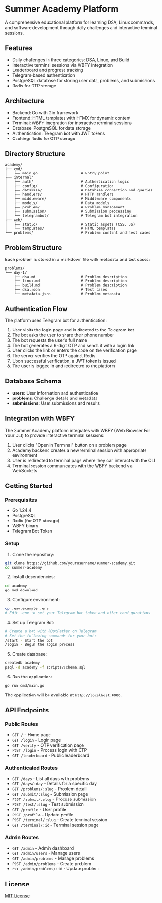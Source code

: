 # Summer Academy Platform

A comprehensive educational platform for learning DSA, Linux commands, and software development through daily challenges and interactive terminal sessions.

## Features

- Daily challenges in three categories: DSA, Linux, and Build
- Interactive terminal sessions via WBFY integration
- Leaderboard and progress tracking
- Telegram-based authentication
- PostgreSQL database for storing user data, problems, and submissions
- Redis for OTP storage

## Architecture

- Backend: Go with Gin framework
- Frontend: HTML templates with HTMX for dynamic content
- Terminal: WBFY integration for interactive terminal sessions
- Database: PostgreSQL for data storage
- Authentication: Telegram bot with JWT tokens
- Caching: Redis for OTP storage

## Directory Structure

```
academy/
├── cmd/
│   └── main.go                    # Entry point
├── internal/
│   ├── auth/                      # Authentication logic
│   ├── config/                    # Configuration
│   ├── database/                  # Database connection and queries
│   ├── handlers/                  # HTTP handlers
│   ├── middleware/                # Middleware components
│   ├── models/                    # Data models
│   ├── problem/                   # Problem management
│   ├── submission/                # Submission processing
│   └── telegrambot/               # Telegram bot integration
├── web/
│   ├── static/                    # Static assets (CSS, JS)
│   └── templates/                 # HTML templates
└── problems/                      # Problem content and test cases
```

## Problem Structure

Each problem is stored in a markdown file with metadata and test cases:

```
problems/
└── day-1/
    ├── dsa.md                     # Problem description
    ├── linux.md                   # Problem description
    ├── build.md                   # Problem description
    ├── dsa.json                   # Test cases
    └── metadata.json              # Problem metadata
```

## Authentication Flow

The platform uses Telegram bot for authentication:

1. User visits the login page and is directed to the Telegram bot
2. The bot asks the user to share their phone number
3. The bot requests the user's full name
4. The bot generates a 6-digit OTP and sends it with a login link
5. User clicks the link or enters the code on the verification page
6. The server verifies the OTP against Redis
7. Upon successful verification, a JWT token is issued
8. The user is logged in and redirected to the platform

## Database Schema

- **users**: User information and authentication
- **problems**: Challenge details and metadata
- **submissions**: User submissions and results

## Integration with WBFY

The Summer Academy platform integrates with WBFY (Web Browser For Your CLI) to provide interactive terminal sessions:

1. User clicks "Open in Terminal" button on a problem page
2. Academy backend creates a new terminal session with appropriate environment
3. User is redirected to terminal page where they can interact with the CLI
4. Terminal session communicates with the WBFY backend via WebSockets

## Getting Started

### Prerequisites

- Go 1.24.4
- PostgreSQL
- Redis (for OTP storage)
- WBFY binary
- Telegram Bot Token

### Setup

1. Clone the repository:
```bash
git clone https://github.com/yourusername/summer-academy.git
cd summer-academy
```

2. Install dependencies:
```bash
cd academy
go mod download
```

3. Configure environment:
```bash
cp .env.example .env
# Edit .env to set your Telegram bot token and other configurations
```

4. Set up Telegram Bot:
```bash
# Create a bot with @BotFather on Telegram
# Set the following commands for your bot:
/start - Start the bot
/login - Begin the login process
```

5. Create database:
```bash
createdb academy
psql -d academy -f scripts/schema.sql
```

6. Run the application:
```bash
go run cmd/main.go
```

The application will be available at `http://localhost:8080`.

## API Endpoints

### Public Routes
- `GET /` - Home page
- `GET /login` - Login page
- `GET /verify` - OTP verification page
- `POST /login` - Process login with OTP
- `GET /leaderboard` - Public leaderboard

### Authenticated Routes
- `GET /days` - List all days with problems
- `GET /days/:day` - Details for a specific day
- `GET /problems/:slug` - Problem detail
- `GET /submit/:slug` - Submission page
- `POST /submit/:slug` - Process submission
- `POST /test/:slug` - Test submission
- `GET /profile` - User profile
- `POST /profile` - Update profile
- `POST /terminal/:slug` - Create terminal session
- `GET /terminal/:id` - Terminal session page

### Admin Routes
- `GET /admin` - Admin dashboard
- `GET /admin/users` - Manage users
- `GET /admin/problems` - Manage problems
- `POST /admin/problems` - Create problem
- `PUT /admin/problems/:id` - Update problem

## License

[MIT License](LICENSE)
